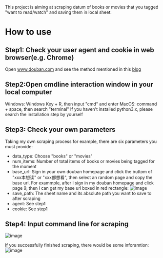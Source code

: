 This project is aiming at scraping datum of books or movies that you tagged "want to read/watch" and saving them in local sheet. 

# How to use
## Step1: Check your user agent and cookie in web browser(e.g. Chrome)
Open www.douban.com and see the method mentioned in this [blog](https://blog.csdn.net/weixin_44578172/article/details/109353017)

## Step2:Open cmdline interaction window in your local computer
Windows: Windows Key + R, then input "cmd" and enter
MacOS: command + space, then search "terminal"
If you haven't installed python3.x, please search the installation step by yourself

## Step3: Check your own parameters
Taking my own scraping process for example, there are six parameters you must provide:
- data_type: Choose "books" or "movies"
- num_items: Number of total items of books or movies being tagged for the moment
- base_url: Sign in your own douban homepage and click the buttom of "xxx本想读" or "xxx部想看", then select an random page and copy the base url. For exammple, after I sign in my douban homepage and click page 9, then I can get my base url boxed in red rectangle:
![image](https://github.com/user-attachments/assets/37536a34-2db3-46e5-bc64-526d5c4a47bb)
- save_path: The sheet name and its absolute path you want to save to after scraping
- agent: See step1
- cookie: See step1

## Step4: Input command line for scraping

![image](https://github.com/user-attachments/assets/92ff2fd6-3930-46b5-8c12-e642ef60784a)

If you successfully finished scraping, there would be some inforamtion:
![image](https://github.com/user-attachments/assets/d877445c-6908-4482-b58f-66b6cc6ddd4f)
